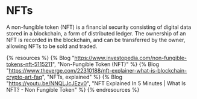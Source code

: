 # NFTs

A non-fungible token (NFT) is a financial security consisting of digital data stored in a blockchain, a form of distributed ledger. The ownership of an NFT is recorded in the blockchain, and can be transferred by the owner, allowing NFTs to be sold and traded.

{% resources %}
  {% Blog "https://www.investopedia.com/non-fungible-tokens-nft-5115211", "Non-Fungible Token (NFT)" %}
  {% Blog "https://www.theverge.com/22310188/nft-explainer-what-is-blockchain-crypto-art-faq", "NFTs, explained" %}
  {% Blog "https://youtu.be/NNQLJcJEzv0", "NFT Explained In 5 Minutes | What Is NFT? - Non Fungible Token" %}
{% endresources %}
